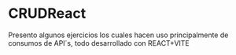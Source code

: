 # CRUDReact
Presento algunos ejercicios los cuales hacen uso principalmente de consumos de API´s, todo desarrollado con REACT+VITE
